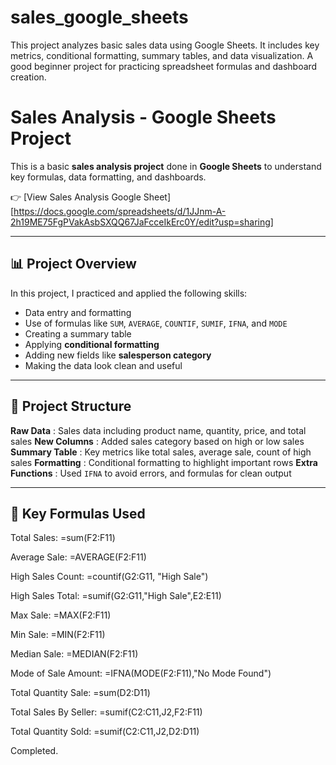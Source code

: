 # sales_google_sheets
This project analyzes basic sales data using Google Sheets. It includes key metrics, conditional formatting, summary tables, and data visualization. A good beginner project for practicing spreadsheet formulas and dashboard creation.

# Sales Analysis - Google Sheets Project

This is a basic **sales analysis project** done in **Google Sheets** to understand key formulas, data formatting, and dashboards.

👉 [View Sales Analysis Google Sheet] [https://docs.google.com/spreadsheets/d/1JJnm-A-2h19ME75FgPVakAsbSXQQ67JaFcceIkErc0Y/edit?usp=sharing]

---

## 📊 Project Overview

In this project, I practiced and applied the following skills:

- Data entry and formatting
- Use of formulas like `SUM`, `AVERAGE`, `COUNTIF`, `SUMIF`, `IFNA`, and `MODE`
- Creating a summary table
- Applying **conditional formatting**
- Adding new fields like **salesperson category**
- Making the data look clean and useful

---

## 📁 Project Structure

**Raw Data** : Sales data including product name, quantity, price, and total sales 
**New Columns** : Added sales category based on high or low sales 
**Summary Table** : Key metrics like total sales, average sale, count of high sales 
**Formatting** : Conditional formatting to highlight important rows 
**Extra Functions** : Used `IFNA` to avoid errors, and formulas for clean output 

---

## 📌 Key Formulas Used

Total Sales: =sum(F2:F11)

Average Sale: =AVERAGE(F2:F11)

High Sales Count: =countif(G2:G11, "High Sale")

High Sales Total: =sumif(G2:G11,"High Sale",E2:E11)

Max Sale: =MAX(F2:F11)

Min Sale: =MIN(F2:F11)

Median Sale: =MEDIAN(F2:F11)

Mode of Sale Amount: =IFNA(MODE(F2:F11),"No Mode Found")

Total Quantity Sale: =sum(D2:D11)

Total Sales By Seller: =sumif(C2:C11,J2,F2:F11)

Total Quantity Sold: =sumif(C2:C11,J2,D2:D11)


Completed.
